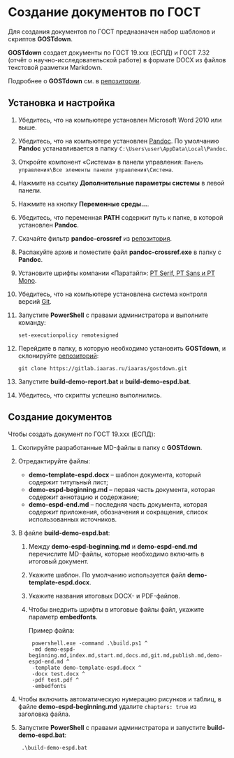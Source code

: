 # Создание документов по ГОСТ

Для создания документов по ГОСТ предназначен набор шаблонов и скриптов **GOSTdown**.

**GOSTdown** создает документы по ГОСТ 19.xxx (ЕСПД) и ГОСТ 7.32 (отчёт о научно-исследовательской работе) в формате DOCX из файлов текстовой разметки Markdown.

Подробнее о **GOSTdown** см. в [репозитории](https://gitlab.iaaras.ru/iaaras/gostdown).

## Установка и настройка

1. Убедитесь, что на компьютере установлен Microsoft Word 2010 или выше.
2. Убедитесь, что на компьютере установлен [Pandoc](http://pandoc.org/). По умолчанию **Pandoc** устанавливается в папку `С:\Users\user\AppData\Local\Pandoc`.
3. Откройте компонент «Система» в панели управления: `Панель управления\Все элементы панели управления\Система`.
4. Нажмите на ссылку **Дополнительные параметры системы** в левой панели.
5. Нажмите на кнопку **Переменные среды...**.
6. Убедитесь, что переменная **PATH** содержит путь к папке, в которой установлен **Pandoc**.
7. Скачайте фильтр **pandoc-crossref** из [репозитория](https://github.com/lierdakil/pandoc-crossref/releases).
8. Распакуйте архив и поместите файл **pandoc-crossref.exe** в папку с **Pandoc**.
9. Установите шрифты компании «Паратайп»: [PT Serif, PT Sans и PT Mono](http://rus.paratype.ru/pt-sans-pt-serif).
10. Убедитесь, что на компьютере установлена система контроля версий [Git](https://git-scm.com/).
11. Запустите **PowerShell** с правами администратора и выполните команду:

        set-executionpolicy remotesigned

12. Перейдите в папку, в которую необходимо установить **GOSTdown**, и склонируйте [репозиторий](https://gitlab.iaaras.ru/iaaras/gostdown):

        git clone https://gitlab.iaaras.ru/iaaras/gostdown.git

13. Запустите **build-demo-report.bat** и **build-demo-espd.bat**.
14. Убедитесь, что скрипты успешно выполнились.

## Создание документов

Чтобы создать документ по ГОСТ 19.xxx (ЕСПД):

1. Скопируйте разработанные MD-файлы в папку с **GOSTdown**.
2. Отредактируйте файлы:

    - **demo-template-espd.docx** – шаблон документа, который содержит титульный лист;
    - **demo-espd-beginning.md** – первая часть документа, которая содержит аннотацию и содержание;
    - **demo-espd-end.md** – последняя часть документа, которая содержит приложения, обозначения и сокращения, список использованных источников.

3. В файле **build-demo-espd.bat**:

    1. Между **demo-espd-beginning.md** и **demo-espd-end.md** перечислите MD-файлы, которые необходимо включить в итоговый документ.
    2. Укажите шаблон. По умолчанию используется файл **demo-template-espd.docx**.
    3. Укажите названия итоговых DOCX- и PDF-файлов.
    4. Чтобы внедрить шрифты в итоговые файлы файл, укажите параметр **embedfonts**.

        Пример файла:

            powershell.exe -command .\build.ps1 ^
            -md demo-espd-beginning.md,index.md,start.md,docs.md,git.md,publish.md,demo-espd-end.md ^
            -template demo-template-espd.docx ^
            -docx test.docx ^
            -pdf test.pdf ^
            -embedfonts

4. Чтобы включить автоматическую нумерацию рисунков и таблиц, в файле **demo-espd-beginning.md** удалите `chapters: true` из заголовка файла.
5. Запустите **PowerShell** с правами администратора и запустите **build-demo-espd.bat**:

        .\build-demo-espd.bat
